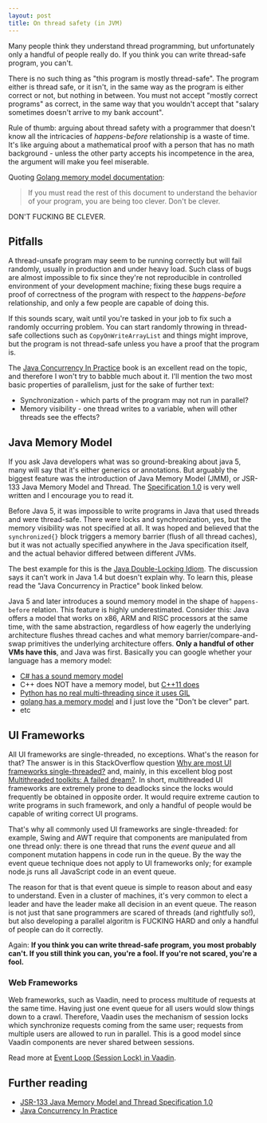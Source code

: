 ```yaml
---
layout: post
title: On thread safety (in JVM)
---
```


Many people think they understand thread programming, but unfortunately
only a handful of people really do. If you think you can write thread-safe
program, you can't.

There is no such thing as "this program is mostly thread-safe". The program either
is thread safe, or it isn't, in the same way as the program is either correct or not,
but nothing in between. You must not accept "mostly correct programs" as correct,
in the same way that you wouldn't accept that
"salary sometimes doesn't arrive to my bank account".

Rule of thumb: arguing about thread safety with a programmer that doesn't know all the
intricacies of *happens-before* relationship is a waste of time. It's like arguing
about a mathematical proof with a person that has no math background -
unless the other party accepts his incompetence in the area, the argument will make you feel miserable.

Quoting [Golang memory model documentation](https://go.dev/ref/mem):

> If you must read the rest of this document to understand the behavior of your program, you are being too clever. Don't be clever.

DON'T FUCKING BE CLEVER.

## Pitfalls

A thread-unsafe program may seem to be running correctly but will fail randomly, usually
in production and under heavy load. Such class of bugs are almost impossible to fix
since they're not reproducible in controlled environment of your development machine;
fixing these bugs require a proof of correctness of the program with respect to the *happens-before*
relationship, and only a few people are capable of doing this.

If this sounds scary, wait until you're tasked in your job to fix such a randomly occurring problem.
You can start randomly throwing in thread-safe collections such as `CopyOnWriteArrayList`
and things might improve, but the program is not thread-safe unless you have a proof that the program is.

The [Java Concurrency In Practice](https://www.oreilly.com/library/view/java-concurrency-in/0321349601/)
book is an excellent read on the topic, and therefore I won't try to babble much about it.
I'll mention the two most basic properties of parallelism, just for the sake of further text:

* Synchronization - which parts of the program may not run in parallel?
* Memory visibility - one thread writes to a variable, when will other threads see the effects?

## Java Memory Model

If you ask Java developers what was so ground-breaking about java 5,
many will say that it's either generics or annotations.
But arguably the biggest feature was the introduction of Java Memory Model (JMM),
or JSR-133 Java Memory Model and Thread. The
[Specification 1.0](https://download.oracle.com/otndocs/jcp/memory_model-1.0-pfd-spec-oth-JSpec/)
is very well written and I encourage you to read it.

Before Java 5, it was impossible to write programs in Java that used threads
and were thread-safe. There were locks and synchronization, yes, but the
memory visibility was not specified at all. It was hoped and believed that
the `synchronized{}` block triggers a memory barrier (flush of all thread caches),
but it was not actually specified anywhere in the Java specification itself,
and the actual behavior differed between different JVMs.

The best example for this is the [Java Double-Locking Idiom](https://stackoverflow.com/questions/1625118/java-double-checked-locking).
The discussion says it can't work in Java 1.4 but doesn't explain why.
To learn this, please read the "Java Concurrency in Practice" book linked below.

Java 5 and later introduces a sound memory model in the shape of `happens-before`
relation. This feature is highly underestimated. Consider this:
Java offers a model that works on x86, ARM and RISC processors at the same time,
with the same abstraction, regardless of how eagerly the underlying architecture
flushes thread caches and what memory barrier/compare-and-swap primitives
the underlying architecture offers. **Only a handful of other VMs have this**,
and Java was first. Basically you can google whether your language has a memory model:

* [C# has a sound memory model](https://learn.microsoft.com/en-us/archive/msdn-magazine/2012/december/csharp-the-csharp-memory-model-in-theory-and-practice)
* C++ does NOT have a memory model, but [C++11 does](https://stackoverflow.com/questions/6319146/c11-introduced-a-standardized-memory-model-what-does-it-mean-and-how-is-it-g)
* [Python has no real multi-threading since it uses GIL](https://stackoverflow.com/questions/3549833/python-threading-memory-model-and-visibility)
* [golang has a memory model](https://go.dev/ref/mem) and I just love the "Don't be clever" part.
* etc

## UI Frameworks

All UI frameworks are single-threaded, no exceptions. What's the reason for that?
The answer is in this StackOverflow question
[Why are most UI frameworks single-threaded?](https://stackoverflow.com/questions/5544447/why-are-most-ui-frameworks-single-threaded)
and, mainly, in this excellent blog post [Multithreaded toolkits: A failed dream?](https://web.archive.org/web/20160402195655/https://community.oracle.com/blogs/kgh/2004/10/19/multithreaded-toolkits-failed-dream).
In short, multithreaded UI frameworks are extremely prone to
deadlocks since the locks would frequently be obtained in opposite order.
It would require extreme caution to write programs in such framework, and only
a handful of people would be capable of writing correct UI programs.

That's why all commonly used UI frameworks are single-threaded:
for example, Swing and AWT require that components are manipulated from one thread only:
there is one thread that runs the *event queue* and all component mutation happens
in code run in the queue. By the way the event queue technique does not apply
to UI frameworks only; for example node.js runs all JavaScript code in an event queue.

The reason for that is that event queue is simple to reason about and easy to understand.
Even in a cluster of machines, it's very common to elect a leader and have the leader
make all decision in an event queue. The reason is not just that sane programmers
are scared of threads (and rightfully so!), but also developing a parallel algoritm
is FUCKING HARD and only a handful of people can do it correctly.

Again: **If you think you can write thread-safe program,
you most probably can't. If you still think you can, you're a fool.
If you're not scared, you're a fool.**

### Web Frameworks

Web frameworks, such as Vaadin, need to process multitude of requests at the same time.
Having just one event queue for all users would slow things down to a crawl.
Therefore, Vaadin uses the mechanism of session locks which synchronize requests
coming from the same user; requests from multiple users are allowed to run in parallel.
This is a good model since Vaadin components are never shared between sessions.

Read more at [Event Loop (Session Lock) in Vaadin](../event-loop-session-lock-in-vaadin/).

## Further reading

* [JSR-133 Java Memory Model and Thread Specification 1.0](https://download.oracle.com/otndocs/jcp/memory_model-1.0-pfd-spec-oth-JSpec/)
* [Java Concurrency In Practice](https://www.oreilly.com/library/view/java-concurrency-in/0321349601/)
